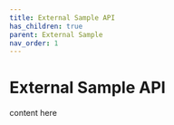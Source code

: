 ```yaml
---
title: External Sample API
has_children: true
parent: External Sample
nav_order: 1
---
```


# External Sample API

content here